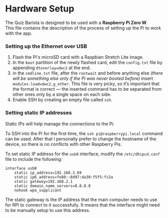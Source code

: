 # Hardware Setup

The Quiz Barista is designed to be used with a **Raspberry Pi Zero W**.  
This file contains the description of the process of setting up the Pi to work with
the app.

### Setting up the Ethernet over USB
1. Flash the Pi's microSD card with a Raspbian Stretch Lite image.
2. In the `boot` partition of the newly flashed card, edit the `config.txt` file by
appending `dtoverlay=dwc2` at the end.
3. in the `cmdline.txt` file, after the `rootwait` and before anything else
*(there will be something else only if the Pi was never booted before)* insert
`modules-load=dwc2,g_ether`. This file is very picky, so it’s important that the
format is correct — the inserted command has to be separated from other ones only by
a single space on each side. 
4.  Enable SSH by creating an empty file called `ssh`.

### Setting static IP addresses
Static IPs will help manage the connections to the Pi.

To SSH into the Pi for the first time, the `ssh pi@raspberrypi.local` command can be used.
After that I personally prefer to change the hostname of the device, so there is no
conflicts with other Raspberry Pis. 

To set static IP address for the `usb0` interface, modify the `/etc/dhcpcd.conf`
file to include the following:
```
interface usb0
	static ip_address=192.168.2.69
	static ip6_address=fe80::8d97:da30:f5f5:fc2a
	static gateway=192.168.2.1
	static domain_name_servers=8.8.8.8
	nohook wpa_supplicant
```
The static gateway is the IP address that the main computer needs to use for RPi to
connect to it successfully. It means that the interface might need to be manually setup
to use this address.
